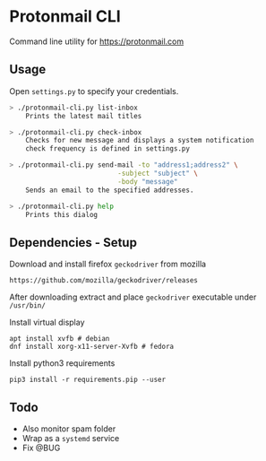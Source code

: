 # Protonmail CLI
Command line utility for https://protonmail.com

## Usage
Open `settings.py` to specify your credentials.


```bash
> ./protonmail-cli.py list-inbox
    Prints the latest mail titles

> ./protonmail-cli.py check-inbox
    Checks for new message and displays a system notification
    check frequency is defined in settings.py

> ./protonmail-cli.py send-mail -to "address1;address2" \
                           -subject "subject" \
                           -body "message"
    Sends an email to the specified addresses.

> ./protonmail-cli.py help
    Prints this dialog
```

## Dependencies - Setup
Download and install firefox `geckodriver` from mozilla

```
https://github.com/mozilla/geckodriver/releases
```

After downloading extract and place `geckodriver` executable
under `/usr/bin/`

Install virtual display
```
apt install xvfb # debian
dnf install xorg-x11-server-Xvfb # fedora
```

Install python3 requirements
```
pip3 install -r requirements.pip --user
```

## Todo
- Also monitor spam folder
- Wrap as a `systemd` service
- Fix @BUG
